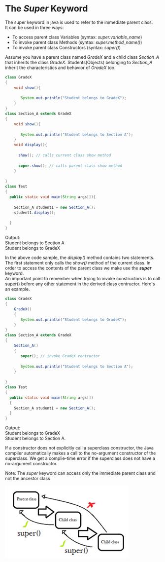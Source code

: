 # The *Super* Keyword

The super keyword in java is used to refer to the immediate parent class.<br>
It can be used in three ways:

- To access parent class Variables (syntax: *super.variable_name*)
- To invoke parent class Methods (syntax: *super.method_name()*)
- To invoke parent class Constructors (syntax: *super()*)

Assume you have a parent class named *GradeX* and a child class *Section_A* that inherits the class *GradeX*.
Students(Objects) belonging to *Section_A* inherit the characteristics and behavior of *GradeX* too.
```java
class GradeX
{
    void show(){

       System.out.println("Student belongs to GradeX");
    }
}
class Section_A extends GradeX
{
    void show(){

       System.out.println("Student belongs to Section A");
    }
    void display(){

      show(); // calls current class show method

      super.show(); // calls parent class show method
    }

}
class Test
{
  public static void main(String args[]){

    Section_A student1 = new Section_A();
    student1.display();

  }
}
```
Output:<br>
Student belongs to Section A<br>
Student belongs to GradeX<br>

In the above code sample, the *display()* method contains two statements.
The first statement only calls the *show()* method of the current class. In order to access the contents of the parent class we make use the ***super*** keyword.<br>
An important point to remember when trying to invoke constructors is to call super() before any other statement in the derived class contructor. Here's an example.<br>

```java
class GradeX
{
    GradeX()
    {
       System.out.println("Student belongs to GradeX");
    }
}
class Section_A extends GradeX
{
    Section_A()
    {
       super(); // invoke GradeX contructor

       System.out.println("Student belongs to Section A");
    }
   
}
class Test
{
  public static void main(String args[])
  {
    Section_A student1 = new Section_A();
  }
}
```
Output:<br>Student belongs to GradeX<br>Student belongs to Section A.


If a constructor does not explicitly call a superclass constructor, the Java compiler automatically makes a call to the no-argument constructor of the superclass. We get a complie-time error if the superclass does not have a no-argument constructor.<br> 

Note:  The *super* keyword can access only the immediate parent class and not the ancestor class<br>

<img src="img/super.png" width="400">
